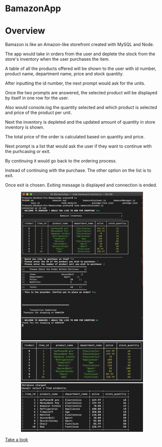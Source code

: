 # BamazonApp

<h1>Overview</h1>

<p>Bamazon is like an Amazon-like storefront created with MySQL and Node. </p>


<p>The app would take in orders from the user and deplete the stock from the store's inventory when the user purchases the item. </p>

<p>A table of all the products offered will be shown to the user with id number, product name, department name, price and stock quantity. </p>

<p>After inputting the id number, the next prompt would ask for the units.</p>

<p>Once the two prompts are answered, the selected product will be displayed by itself in one row for the user.</p>
<p>Also would console.log the quantity selected and which product is selected and price of the product per unit. </p>
<p>Next the inventory is depleted and the updated amount of quantity in store inventory is shown.</p>
<p>The total price of the order is  calculated based on quantity and price.</p>

<p>Next prompt is a list that would ask the user if they want to continue with the purhcasing or exit. </p>
<p>By continuing it would go back to the ordering process.</p>


<p>Instead of continuing with the purchase. The other option on the list is to exit.</p>
<p>Once exit is chosen. Exiting message is displayed and connection is ended. </p>

<div align="center">
    <img src="assets/Screen Shot 2019-09-20 at 8.51.10 PM.png" width="400px"</img> 
</div>

<div align="center">
    <img src="assets/Screen Shot 2019-09-20 at 8.51.44 PM.png" width="400px"</img> 
</div>

<div align="center">
    <img src="assets/Screen Shot 2019-09-20 at 8.53.15 PM.png" width="400px"</img> 
</div>

<a href="https://youtu.be/6JOUxcTCEw0" target="_blank">Take a look</a>
